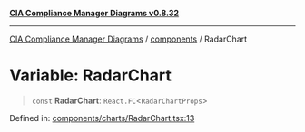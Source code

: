 [**CIA Compliance Manager Diagrams v0.8.32**](../../README.md)

***

[CIA Compliance Manager Diagrams](../../modules.md) / [components](../README.md) / RadarChart

# Variable: RadarChart

> `const` **RadarChart**: `React.FC`\<`RadarChartProps`\>

Defined in: [components/charts/RadarChart.tsx:13](https://github.com/Hack23/cia-compliance-manager/blob/0dc9a11e510cc2f2986e7debe532892627f2b00f/src/components/charts/RadarChart.tsx#L13)
